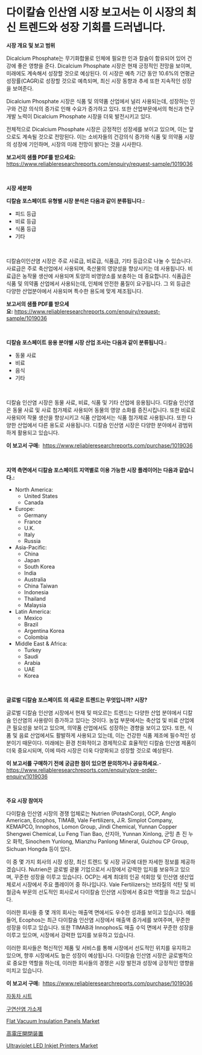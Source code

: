 <p><h1>다이칼슘 인산염 시장 보고서는 이 시장의 최신 트렌드와 성장 기회를 드러냅니다.</h1></p><p><strong>시장 개요 및 보고 범위</strong></p>
<p><p>Dicalcium Phosphate는 무기화합물로 인체에 필요한 인과 칼슘이 함유되어 있어 건강에 좋은 영향을 준다. Dicalcium Phosphate 시장은 현재 긍정적인 전망을 보이며, 미래에도 계속해서 성장할 것으로 예상된다. 이 시장은 예측 기간 동안 10.6%의 연평균 성장률(CAGR)로 성장할 것으로 예측되며, 최신 시장 동향과 추세 또한 지속적인 성장을 보여준다.</p><p>Dicalcium Phosphate 시장은 식품 및 의약품 산업에서 널리 사용되는데, 성장하는 인구와 건강 의식의 증가로 인해 수요가 증가하고 있다. 또한 산업부문에서의 혁신과 연구개발 노력이 Dicalcium Phosphate 시장을 더욱 발전시키고 있다.</p><p>전체적으로 Dicalcium Phosphate 시장은 긍정적인 성장세를 보이고 있으며, 이는 앞으로도 계속될 것으로 전망된다. 이는 소비자들의 건강의식 증가와 식품 및 의약품 시장의 성장에 기인하며, 시장의 미래 전망이 밝다는 것을 시사한다.</p></p>
<p><strong>보고서의 샘플 PDF를 받으세요:</strong> <a href="https://www.reliableresearchreports.com/enquiry/request-sample/1019036">https://www.reliableresearchreports.com/enquiry/request-sample/1019036</a></p>
<p>&nbsp;</p>
<p><strong>시장 세분화</strong></p>
<p><strong>디칼슘 포스페이트 유형별 시장 분석은 다음과 같이 분류됩니다.:</strong></p>
<p><ul><li>피드 등급</li><li>비료 등급</li><li>식품 등급</li><li>기타</li></ul></p>
<p>&nbsp;</p>
<p><p>디칼슘이인산염 시장은 주로 사료급, 비료급, 식품급, 기타 등급으로 나눌 수 있습니다. 사료급은 주로 축산업에서 사용되며, 축산물의 영양성을 향상시키는 데 사용됩니다. 비료급은 농작물 생산에 사용되며 토양의 비영양소를 보충하는 데 중요합니다. 식품급은 식품 및 의약품 산업에서 사용되는데, 인체에 안전한 품질이 요구됩니다. 그 외 등급은 다양한 산업분야에서 사용되며 특수한 용도에 맞게 제조됩니다.</p></p>
<p><strong>보고서의 샘플 PDF를 받으세요:</strong>&nbsp;<a href="https://www.reliableresearchreports.com/enquiry/request-sample/1019036">https://www.reliableresearchreports.com/enquiry/request-sample/1019036</a></p>
<p>&nbsp;</p>
<p><strong> 디칼슘 포스페이트 응용 분야별 시장 산업 조사는 다음과 같이 분류됩니다.:</strong></p>
<p><ul><li>동물 사료</li><li>비료</li><li>음식</li><li>기타</li></ul></p>
<p>&nbsp;</p>
<p><p> 디칼슘 인산염 시장은 동물 사료, 비료, 식품 및 기타 산업에 응용됩니다. 디칼슘 인산염은 동물 사료 및 사료 첨가제로 사용되어 동물의 영양 소화를 증진시킵니다. 또한 비료로 사용되어 작물 생산을 향상시키고 식품 산업에서는 식품 첨가제로 사용됩니다. 또한 다양한 산업에서 다른 용도로 사용됩니다. 디칼슘 인산염 시장은 다양한 분야에서 광범위하게 활용되고 있습니다.</p></p>
<p><strong>이 보고서 구매:</strong>&nbsp; <a href="https://www.reliableresearchreports.com/purchase/1019036">https://www.reliableresearchreports.com/purchase/1019036</a></p>
<p>&nbsp;</p>
<p><strong>지역 측면에서 디칼슘 포스페이트 지역별로 이용 가능한 시장 플레이어는 다음과 같습니다.:</strong></p>
<p><ul>
    <li>
        North America:
        <ul>
            <li>United States</li>
            <li>Canada</li>
        </ul>
    </li>
    <li>
        Europe:
        <ul>
            <li>Germany</li>
            <li>France</li>
            <li>U.K.</li>
            <li>Italy</li>
            <li>Russia</li>
        </ul>
    </li>
    <li>
        Asia-Pacific:
        <ul>
            <li>China</li>
            <li>Japan</li>
            <li>South Korea</li>
            <li>India</li>
            <li>Australia</li>
            <li>China Taiwan</li>
            <li>Indonesia</li>
            <li>Thailand</li>
            <li>Malaysia</li>
        </ul>
    </li>
    <li>
        Latin America:
        <ul>
            <li>Mexico</li>
            <li>Brazil</li>
            <li>Argentina Korea</li>
            <li>Colombia</li>
        </ul>
    </li>
    <li>
        Middle East & Africa:
        <ul>
            <li>Turkey</li>
            <li>Saudi</li>
            <li>Arabia</li>
            <li>UAE</li>
            <li>Korea</li>
        </ul>
    </li>
    </ul></p>
<p>&nbsp;</p>
<p><strong>글로벌 디칼슘 포스페이트 의 새로운 트렌드는 무엇입니까? 시장?</strong></p>
<p><p>글로벌 디칼슘 인산염 시장에서 현재 및 떠오르는 트렌드는 다양한 산업 분야에서 디칼슘 인산염의 사용량이 증가하고 있다는 것이다. 농업 부문에서는 축산업 및 비료 산업에 큰 필요성을 보이고 있으며, 의약품 산업에서도 성장하는 경향을 보이고 있다. 또한, 식품 및 음료 산업에서도 활발하게 사용되고 있는데, 이는 건강한 식품 제조에 필수적인 성분이기 때문이다. 미래에는 환경 친화적이고 경제적으로 효율적인 디칼슘 인산염 제품이 더욱 중요시되며, 이에 따라 시장은 더욱 다양화되고 성장할 것으로 예상된다.</p></p>
<p><strong>이 보고서를 구매하기 전에 궁금한 점이 있으면 문의하거나 공유하세요.</strong>- <a href="https://www.reliableresearchreports.com/enquiry/pre-order-enquiry/1019036">https://www.reliableresearchreports.com/enquiry/pre-order-enquiry/1019036</a></p>
<p>&nbsp;</p>
<p><strong>주요 시장 참여자</strong></p>
<p><p>다이칼슘 인산염 시장의 경쟁 업체로는 Nutrien (PotashCorp), OCP, Anglo American, Ecophos, TIMAB, Vale Fertilizers, J.R. Simplot Company, KEMAPCO, Innophos, Lomon Group, Jindi Chemical, Yunnan Copper Shengwei Chemical, Lu Feng Tian Bao, 산지아, Yunnan Xinlong, 군밍 촌 진 누오 화학, Sinochem Yunlong, Mianzhu Panlong Mineral, Guizhou CP Group, Sichuan Hongda 등이 있다. </p><p>이 중 몇 가지 회사의 시장 성장, 최신 트렌드 및 시장 규모에 대한 자세한 정보를 제공하겠습니다. Nutrien은 글로벌 광물 기업으로서 시장에서 강력한 입지를 보유하고 있으며, 꾸준한 성장을 이루고 있습니다. OCP는 세계 최대의 인공 석회암 및 인산염 생산업체로서 시장에서 주요 플레이어 중 하나입니다. Vale Fertilizers는 브라질의 석탄 및 비철금속 부문의 선도적인 회사로서 다이칼슘 인산염 시장에서 중요한 역할을 하고 있습니다.</p><p>이러한 회사들 중 몇 개의 회사는 매출액 면에서도 우수한 성과를 보이고 있습니다. 예를 들어, Ecophos는 최근 다이칼슘 인산염 시장에서 매출액 증가세를 보여주며, 꾸준한 성장을 이루고 있습니다. 또한 TIMAB과 Innophos도 매출 수익 면에서 꾸준한 성장을 이루고 있으며, 시장에서 강력한 입지를 보유하고 있습니다.</p><p>이러한 회사들은 혁신적인 제품 및 서비스를 통해 시장에서 선도적인 위치를 유지하고 있으며, 향후 시장에서도 높은 성장이 예상됩니다. 다이칼슘 인산염 시장은 글로벌적으로 중요한 역할을 하는데, 이러한 회사들의 경쟁은 시장 발전과 성장에 긍정적인 영향을 미치고 있습니다.</p></p>
<p><strong>이 보고서 구매:</strong>&nbsp;&nbsp;<a href="https://www.reliableresearchreports.com/purchase/1019036">https://www.reliableresearchreports.com/purchase/1019036</a></p>
<p><p><a href="https://github.com/xvz497517413/Market-Research-Report-List-1/blob/main/6260182188942.md">자동차 시트</a></p><p><a href="https://github.com/vskv4779xr1/Market-Research-Report-List-1/blob/main/2510920188943.md">구연산염 가소제</a></p><p><a href="https://issuu.com/reportprime-2/docs/flat-vacuum-insulation-panels-market-size-2030.ppt">Flat Vacuum Insulation Panels Market</a></p><p><a href="https://github.com/mcbeesbxa270/Market-Research-Report-List-1/blob/main/3693200189038.md">高電圧開閉装置</a></p><p><a href="https://view.publitas.com/reportprime-1/ultraviolet-led-inkjet-printers-market-size-share-trends-analysis-report-by-application-regional-outlook-competitive-strategies-and-segment-forecasts-2023-2030/">Ultraviolet LED Inkjet Printers Market</a></p></p>
